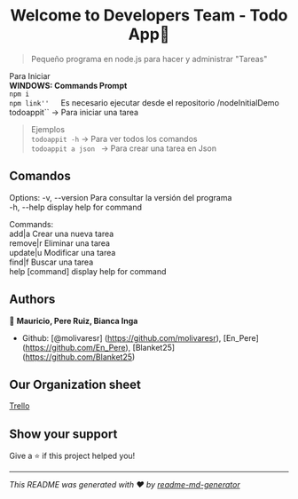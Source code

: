 <h1 align="center">Welcome to Developers Team - Todo App👋</h1>

> Pequeño programa en node.js para hacer y administrar &#34;Tareas&#34;  

Para Iniciar  
**WINDOWS: Commands Prompt**  
``npm i``  
``npm link''  
``Es necesario ejecutar desde el repositorio /nodeInitialDemo``  
``todoappit`` -> Para iniciar una tarea  
> Ejemplos  
``todoappit -h`` -> Para ver todos los comandos  
``todoappit a json ``  -> Para crear una tarea en Json

## Comandos 
Options:
  -v, --version   Para consultar la versión del programa  
  -h, --help      display help for command  

Commands:  
  add|a           Crear una nueva tarea  
  remove|r        Eliminar una tarea  
  update|u        Modificar una tarea  
  find|f          Buscar una tarea  
  help [command]  display help for command  
## Authors

👤 **Mauricio, Pere Ruiz, Bianca Inga**

- Github: [@molivaresr] (https://github.com/molivaresr), [En\_Pere] (https://github.com/En_Pere), [Blanket25] (https://github.com/Blanket25)
## Our Organization sheet
[Trello](https://trello.com/b/2ujcduIe/developer-team)
## Show your support

Give a ⭐️ if this project helped you!

---

_This README was generated with ❤️ by [readme-md-generator](https://github.com/kefranabg/readme-md-generator)_
